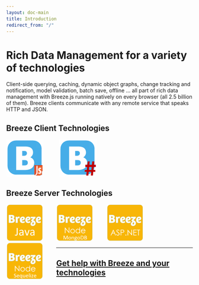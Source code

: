 ```yaml
---
layout: doc-main
title: Introduction
redirect_from: "/" 
---
```

# Rich Data Management for a variety of technologies  

Client-side querying, caching, dynamic object graphs, change tracking and notification, model validation, batch save, offline ... all part of rich data management with Breeze.js running natively on every browser (all 2.5 billion of them).
Breeze clients communicate with any remote service that speaks HTTP and JSON.
 
## Breeze Client Technologies
<p>
   <a style="display:inline-block;float:left;margin-right:7%" href="/doc-js" title="BreezeJS">
   <img src="/images/logos/BreezeJsB.png" alt="BreezeJs" width="100">
   </a>&nbsp; 
   <a style="display:inline-block;margin-right:7%" href="/doc-cs" title="BreezeSharp">
   <img src="/images/logos/BreezeSharpB.png" alt="BreezeSharp" width="100">
   </a>&nbsp; 
</p>
 

## Breeze Server Technologies
<p>
  <a style="display:inline-block;margin-right:7%" href="/doc-net" title="ASP.NET">
  <img src="/images/logos/Breeze-aspnet.png" alt="ASP.NET" width="100">
  </a>&nbsp; 
  <a style="display:inline-block;float:left;margin-right:7%" href="/doc-java-hib" title="Java">
  <img src="/images/logos/Breeze-java.png" alt="Java" width="100">
  </a>&nbsp; 
  <a style="display:inline-block;float:left;margin-right:7%" href="/doc-node-mongodb" title="Node MongoDB">
  <img src="/images/logos/Breeze-mongodb.png" alt="Node MongoDB" width="100">
  </a>&nbsp; 
  <a style="display:inline-block;float:left;margin-right:7%"  href="/doc-node-sequelize" title="Node Sequelize">
  <img src="/images/logos/Breeze-sequelize.png" alt="Node Sequelize" width="100">
  </a>
</p>

<hr/>

<h2><a href="https://www.ideablade.com/services">Get help with Breeze and your technologies</a></h2>



